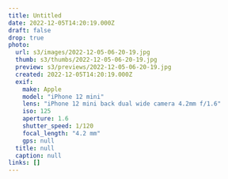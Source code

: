 ```yaml
---
title: Untitled
date: 2022-12-05T14:20:19.000Z
draft: false
drop: true
photo:
  url: s3/images/2022-12-05-06-20-19.jpg
  thumb: s3/thumbs/2022-12-05-06-20-19.jpg
  preview: s3/previews/2022-12-05-06-20-19.jpg
  created: 2022-12-05T14:20:19.000Z
  exif:
    make: Apple
    model: "iPhone 12 mini"
    lens: "iPhone 12 mini back dual wide camera 4.2mm f/1.6"
    iso: 125
    aperture: 1.6
    shutter_speed: 1/120
    focal_length: "4.2 mm"
    gps: null
  title: null
  caption: null
links: []
---
```

